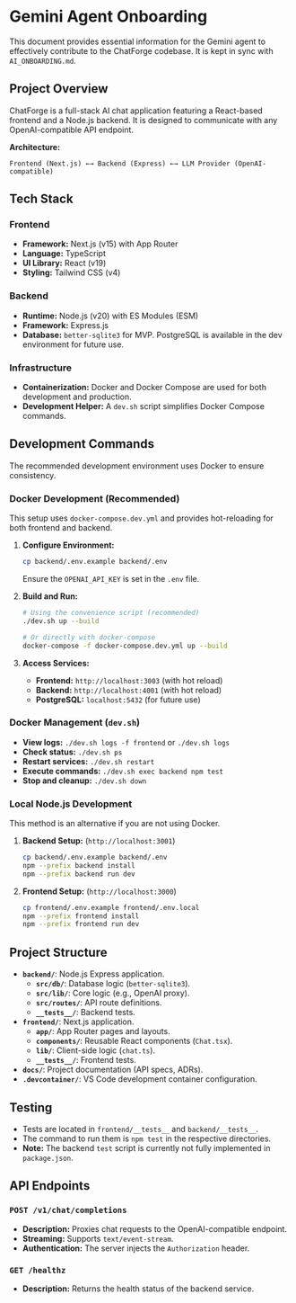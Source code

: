 # Gemini Agent Onboarding

This document provides essential information for the Gemini agent to effectively contribute to the ChatForge codebase. It is kept in sync with `AI_ONBOARDING.md`.

## Project Overview

ChatForge is a full-stack AI chat application featuring a React-based frontend and a Node.js backend. It is designed to communicate with any OpenAI-compatible API endpoint.

**Architecture:**
```
Frontend (Next.js) ←→ Backend (Express) ←→ LLM Provider (OpenAI-compatible)
```

## Tech Stack

### Frontend
- **Framework:** Next.js (v15) with App Router
- **Language:** TypeScript
- **UI Library:** React (v19)
- **Styling:** Tailwind CSS (v4)

### Backend
- **Runtime:** Node.js (v20) with ES Modules (ESM)
- **Framework:** Express.js
- **Database:** `better-sqlite3` for MVP. PostgreSQL is available in the dev environment for future use.

### Infrastructure
- **Containerization:** Docker and Docker Compose are used for both development and production.
- **Development Helper:** A `dev.sh` script simplifies Docker Compose commands.

## Development Commands

The recommended development environment uses Docker to ensure consistency.

### Docker Development (Recommended)
This setup uses `docker-compose.dev.yml` and provides hot-reloading for both frontend and backend.

1.  **Configure Environment:**
    ```bash
    cp backend/.env.example backend/.env
    ```
    Ensure the `OPENAI_API_KEY` is set in the `.env` file.

2.  **Build and Run:**
    ```bash
    # Using the convenience script (recommended)
    ./dev.sh up --build

    # Or directly with docker-compose
    docker-compose -f docker-compose.dev.yml up --build
    ```

3.  **Access Services:**
    - **Frontend:** `http://localhost:3003` (with hot reload)
    - **Backend:** `http://localhost:4001` (with hot reload)
    - **PostgreSQL:** `localhost:5432` (for future use)

### Docker Management (`dev.sh`)
- **View logs:** `./dev.sh logs -f frontend` or `./dev.sh logs`
- **Check status:** `./dev.sh ps`
- **Restart services:** `./dev.sh restart`
- **Execute commands:** `./dev.sh exec backend npm test`
- **Stop and cleanup:** `./dev.sh down`

### Local Node.js Development
This method is an alternative if you are not using Docker.

1.  **Backend Setup:** (`http://localhost:3001`)
    ```bash
    cp backend/.env.example backend/.env
    npm --prefix backend install
    npm --prefix backend run dev
    ```
2.  **Frontend Setup:** (`http://localhost:3000`)
    ```bash
    cp frontend/.env.example frontend/.env.local
    npm --prefix frontend install
    npm --prefix frontend run dev
    ```

## Project Structure
- **`backend/`**: Node.js Express application.
  - **`src/db/`**: Database logic (`better-sqlite3`).
  - **`src/lib/`**: Core logic (e.g., OpenAI proxy).
  - **`src/routes/`**: API route definitions.
  - **`__tests__/`**: Backend tests.
- **`frontend/`**: Next.js application.
  - **`app/`**: App Router pages and layouts.
  - **`components/`**: Reusable React components (`Chat.tsx`).
  - **`lib/`**: Client-side logic (`chat.ts`).
  - **`__tests__/`**: Frontend tests.
- **`docs/`**: Project documentation (API specs, ADRs).
- **`.devcontainer/`**: VS Code development container configuration.

## Testing
- Tests are located in `frontend/__tests__` and `backend/__tests__`.
- The command to run them is `npm test` in the respective directories.
- **Note:** The backend `test` script is currently not fully implemented in `package.json`.

## API Endpoints

### `POST /v1/chat/completions`
- **Description:** Proxies chat requests to the OpenAI-compatible endpoint.
- **Streaming:** Supports `text/event-stream`.
- **Authentication:** The server injects the `Authorization` header.

### `GET /healthz`
- **Description:** Returns the health status of the backend service.